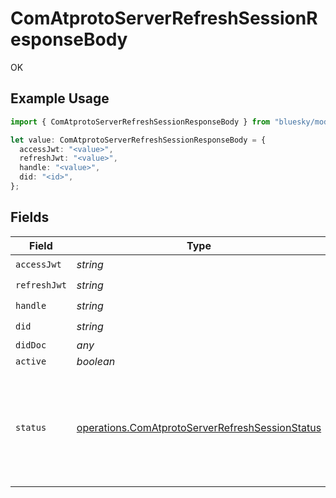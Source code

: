 # ComAtprotoServerRefreshSessionResponseBody

OK

## Example Usage

```typescript
import { ComAtprotoServerRefreshSessionResponseBody } from "bluesky/models/operations";

let value: ComAtprotoServerRefreshSessionResponseBody = {
  accessJwt: "<value>",
  refreshJwt: "<value>",
  handle: "<value>",
  did: "<id>",
};
```

## Fields

| Field                                                                                                              | Type                                                                                                               | Required                                                                                                           | Description                                                                                                        |
| ------------------------------------------------------------------------------------------------------------------ | ------------------------------------------------------------------------------------------------------------------ | ------------------------------------------------------------------------------------------------------------------ | ------------------------------------------------------------------------------------------------------------------ |
| `accessJwt`                                                                                                        | *string*                                                                                                           | :heavy_check_mark:                                                                                                 | N/A                                                                                                                |
| `refreshJwt`                                                                                                       | *string*                                                                                                           | :heavy_check_mark:                                                                                                 | N/A                                                                                                                |
| `handle`                                                                                                           | *string*                                                                                                           | :heavy_check_mark:                                                                                                 | N/A                                                                                                                |
| `did`                                                                                                              | *string*                                                                                                           | :heavy_check_mark:                                                                                                 | N/A                                                                                                                |
| `didDoc`                                                                                                           | *any*                                                                                                              | :heavy_minus_sign:                                                                                                 | N/A                                                                                                                |
| `active`                                                                                                           | *boolean*                                                                                                          | :heavy_minus_sign:                                                                                                 | N/A                                                                                                                |
| `status`                                                                                                           | [operations.ComAtprotoServerRefreshSessionStatus](../../models/operations/comatprotoserverrefreshsessionstatus.md) | :heavy_minus_sign:                                                                                                 | Hosting status of the account. If not specified, then assume 'active'.                                             |